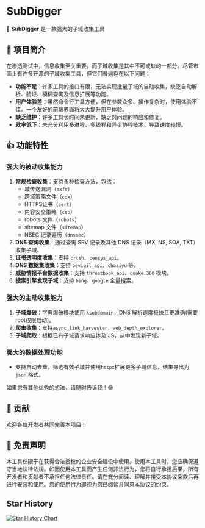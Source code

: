 # SubDigger

👊 **SubDigger** 是一款强大的子域收集工具

## 🎉 项目简介

在渗透测试中，信息收集至关重要，而子域收集是其中不可或缺的一部分。尽管市面上有许多开源的子域收集工具，但它们普遍存在以下问题：

- **功能不足**：许多工具的接口有限，无法实现批量子域的自动收集，缺乏自动解析、验证、模糊查询及信息扩展等功能。
- **用户体验差**：虽然命令行工具方便，但在参数众多、操作复杂时，使用体验不佳。一个友好的前端界面将大大提升用户体验。
- **缺乏维护**：许多工具长时间未更新，缺乏对问题的响应和修复。
- **效率低下**：未充分利用多进程、多线程和异步协程技术，导致速度较慢。

## 👍 功能特性

### 强大的被动收集能力

1. **常规检查收集**：支持多种检查方法，包括：
   - 域传送漏洞（`axfr`）
   - 跨域策略文件（`cdx`）
   - HTTPS证书（`cert`）
   - 内容安全策略（`csp`）
   - robots 文件（`robots`）
   - sitemap 文件（`sitemap`）
   - NSEC 记录遍历（`dnssec`）
2. **DNS 查询收集**：通过查询 SRV 记录及其他 DNS 记录（MX, NS, SOA, TXT）收集子域。
3. **证书透明度收集**：支持 `crtsh`、`censys_api`。
4. **DNS 数据集收集**：支持 `bevigil_api`、`chaziyu` 等。
5. **威胁情报平台数据收集**：支持 `threatbook_api`、`quake.360` 模块。
6. **搜索引擎发现子域**：支持 `bing`、`google` 全量搜索。

### 强大的主动收集能力

1. **子域爆破**：字典爆破模块使用 `ksubdomain`，DNS 解析速度极快且更准确(需要root权限启动)。
2. **爬虫收集**：支持`async_link_harvester`，`web_depth_explorer`。
3. **子域爬取**：根据已有子域请求响应体及 JS，从中发现新子域。

### 强大的数据处理功能

- 支持自动去重，筛选有效子域并使用`httpx`扩展更多子域信息，结果导出为 `json` 格式。

如果您有其他优秀的想法，请随时告诉我！😎

## 🙏 贡献

欢迎各位开发者共同完善本项目！

## 📜 免责声明

本工具仅限于在获得合法授权的企业安全建设中使用。使用本工具时，您应确保遵守当地法律法规。如因使用本工具而产生任何非法行为，您将自行承担后果，所有开发者和贡献者不承担任何法律责任。请在充分阅读、理解并接受本协议条款后再进行安装和使用。您的使用行为即视为您已阅读并同意本协议的约束。

## Star History

[![Star History Chart](https://api.star-history.com/svg?repos=GkaMei/SubDigger&type=Date)](https://star-history.com/#GkaMei/SubDigger&Date)
